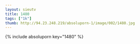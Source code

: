 ```yaml
--- 
layout: sieutv
title: 1480
tags: ["1k"]
thumb: http://94.23.248.219/absoluporn-1/image/002/1480.jpg
---
```

{% include absoluporn key="1480" %} 
